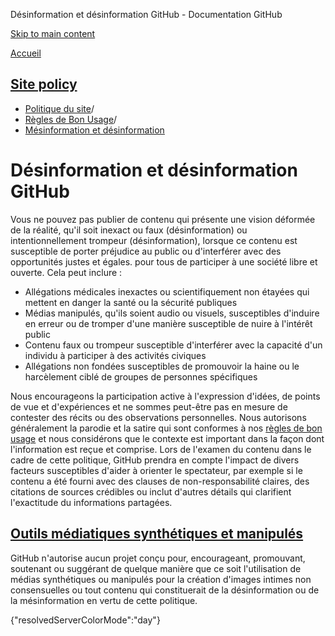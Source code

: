 Désinformation et désinformation GitHub - Documentation GitHub

[Skip to main content](#main-content)

[Accueil](/fr)

[Site policy](/fr/site-policy)
----------

* [Politique du site](/fr/site-policy)/
* [Règles de Bon Usage](/fr/site-policy/acceptable-use-policies)/
* [Mésinformation et désinformation](/fr/site-policy/acceptable-use-policies/github-misinformation-and-disinformation)

Désinformation et désinformation GitHub
==========

Vous ne pouvez pas publier de contenu qui présente une vision déformée de la réalité, qu'il soit inexact ou faux (désinformation) ou intentionnellement trompeur (désinformation), lorsque ce contenu est susceptible de porter préjudice au public ou d'interférer avec des opportunités justes et égales. pour tous de participer à une société libre et ouverte. Cela peut inclure :

* Allégations médicales inexactes ou scientifiquement non étayées qui mettent en danger la santé ou la sécurité publiques
* Médias manipulés, qu'ils soient audio ou visuels, susceptibles d'induire en erreur ou de tromper d'une manière susceptible de nuire à l'intérêt public
* Contenu faux ou trompeur susceptible d'interférer avec la capacité d'un individu à participer à des activités civiques
* Allégations non fondées susceptibles de promouvoir la haine ou le harcèlement ciblé de groupes de personnes spécifiques

Nous encourageons la participation active à l'expression d'idées, de points de vue et d'expériences et ne sommes peut-être pas en mesure de contester des récits ou des observations personnelles. Nous autorisons généralement la parodie et la satire qui sont conformes à nos [règles de bon usage](/fr/site-policy/acceptable-use-policies/github-acceptable-use-policies) et nous considérons que le contexte est important dans la façon dont l'information est reçue et comprise. Lors de l'examen du contenu dans le cadre de cette politique, GitHub prendra en compte l'impact de divers facteurs susceptibles d'aider à orienter le spectateur, par exemple si le contenu a été fourni avec des clauses de non-responsabilité claires, des citations de sources crédibles ou inclut d'autres détails qui clarifient l'exactitude du informations partagées.

[Outils médiatiques synthétiques et manipulés](#outils-médiatiques-synthétiques-et-manipulés)
----------

GitHub n'autorise aucun projet conçu pour, encourageant, promouvant, soutenant ou suggérant de quelque manière que ce soit l'utilisation de médias synthétiques ou manipulés pour la création d'images intimes non consensuelles ou tout contenu qui constituerait de la désinformation ou de la mésinformation en vertu de cette politique.

{"resolvedServerColorMode":"day"}
